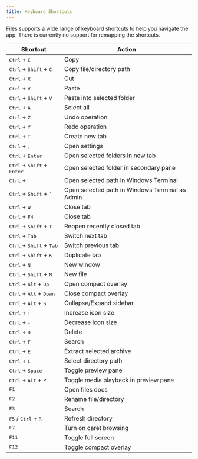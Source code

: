 ```yaml
---
title: Keyboard Shortcuts
---
```


Files supports a wide range of keyboard shortcuts to help you navigate the app. There is currently no support for remapping the shortcuts.

| Shortcut                                               | Action                                           |
| ------------------------------------------------------ | ------------------------------------------------ |
| <kbd>Ctrl</kbd> + <kbd>C</kbd>                         | Copy                                             |
| <kbd>Ctrl</kbd> + <kbd>Shift</kbd> + <kbd>C</kbd>      | Copy file/directory path                         |
| <kbd>Ctrl</kbd> + <kbd>X</kbd>                         | Cut                                              |
| <kbd>Ctrl</kbd> + <kbd>V</kbd>                         | Paste                                            |
| <kbd>Ctrl</kbd> + <kbd>Shift</kbd> + <kbd>V</kbd>      | Paste into selected folder                       |
| <kbd>Ctrl</kbd> + <kbd>A</kbd>                         | Select all                                       |
| <kbd>Ctrl</kbd> + <kbd>Z</kbd>                         | Undo operation                                   |
| <kbd>Ctrl</kbd> + <kbd>Y</kbd>                         | Redo operation                                   |
| <kbd>Ctrl</kbd> + <kbd>T</kbd>                         | Create new tab                                   |
| <kbd>Ctrl</kbd> + <kbd>,</kbd>                         | Open settings                                    |
| <kbd>Ctrl</kbd> + <kbd>Enter</kbd>                     | Open selected folders in new tab                 |
| <kbd>Ctrl</kbd> + <kbd>Shift</kbd> + <kbd>Enter</kbd>  | Open selected folder in secondary pane           |
| <kbd>Ctrl</kbd> + <kbd>`<kbd>                          | Open selected path in Windows Terminal           |
| <kbd>Ctrl</kbd> + <kbd>Shift</kbd> + <kbd>`<kbd>       | Open selected path in Windows Terminal as Admin  |
| <kbd>Ctrl</kbd> + <kbd>W</kbd>                         | Close tab                                        |
| <kbd>Ctrl</kbd> + <kbd>F4</kbd>                        | Close tab                                        |
| <kbd>Ctrl</kbd> + <kbd>Shift</kbd> + <kbd>T</kbd>      | Reopen recently closed tab                       |
| <kbd>Ctrl</kbd> + <kbd>Tab</kbd>                       | Switch next tab                                  |
| <kbd>Ctrl</kbd> + <kbd>Shift</kbd> + <kbd>Tab</kbd>    | Switch previous tab                              |
| <kbd>Ctrl</kbd> + <kbd>Shift</kbd> + <kbd>K</kbd>      | Duplicate tab                                    |
| <kbd>Ctrl</kbd> + <kbd>N</kbd>                         | New window                                       |
| <kbd>Ctrl</kbd> + <kbd>Shift</kbd> + <kbd>N</kbd>      | New file                                         |
| <kbd>Ctrl</kbd> + <kbd>Alt</kbd> + <kbd>Up</kbd>       | Open compact overlay                             |
| <kbd>Ctrl</kbd> + <kbd>Alt</kbd> + <kbd>Down</kbd>     | Close compact overlay                            |
| <kbd>Ctrl</kbd> + <kbd>Alt</kbd> + <kbd>S</kbd>        | Collapse/Expand sidebar                          |
| <kbd>Ctrl</kbd> + <kbd>+</kbd>                         | Increase icon size                               |
| <kbd>Ctrl</kbd> + <kbd>-</kbd>                         | Decrease icon size                               |
| <kbd>Ctrl</kbd> + <kbd>D</kbd>                         | Delete                                           |
| <kbd>Ctrl</kbd> + <kbd>F</kbd>                         | Search                                           |
| <kbd>Ctrl</kbd> + <kbd>E</kbd>                         | Extract selected archive                         |
| <kbd>Ctrl</kbd> + <kbd>L</kbd>                         | Select directory path                            |
| <kbd>Ctrl</kbd> + <kbd>Space</kbd>                     | Toggle preview pane                              |
| <kbd>Ctrl</kbd> + <kbd>Alt</kbd> + <kbd>P</kbd>        | Toggle media playback in preview pane            |
| <kbd>F1</kbd>                                          | Open files docs                                  |
| <kbd>F2</kbd>                                          | Rename file/directory                            |
| <kbd>F3</kbd>                                          | Search                                           |
| <kbd>F5</kbd> / <kbd>Ctrl</kbd> + <kbd>R</kbd>         | Refresh directory                                |
| <kbd>F7</kbd>                                          | Turn on caret browsing                           |
| <kbd>F11</kbd>                                         | Toggle full screen                               |
| <kbd>F12</kbd>                                         | Toggle compact overlay                           |
